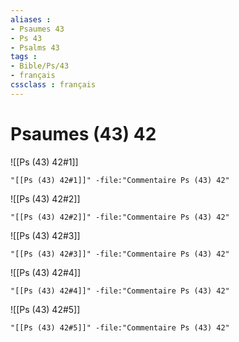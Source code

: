 ```yaml
---
aliases : 
- Psaumes 43
- Ps 43
- Psalms 43
tags : 
- Bible/Ps/43
- français
cssclass : français
---
```


# Psaumes (43) 42

![[Ps (43) 42#1]]

```query
"[[Ps (43) 42#1]]" -file:"Commentaire Ps (43) 42"
```

![[Ps (43) 42#2]]

```query
"[[Ps (43) 42#2]]" -file:"Commentaire Ps (43) 42"
```

![[Ps (43) 42#3]]

```query
"[[Ps (43) 42#3]]" -file:"Commentaire Ps (43) 42"
```

![[Ps (43) 42#4]]

```query
"[[Ps (43) 42#4]]" -file:"Commentaire Ps (43) 42"
```

![[Ps (43) 42#5]]

```query
"[[Ps (43) 42#5]]" -file:"Commentaire Ps (43) 42"
```

